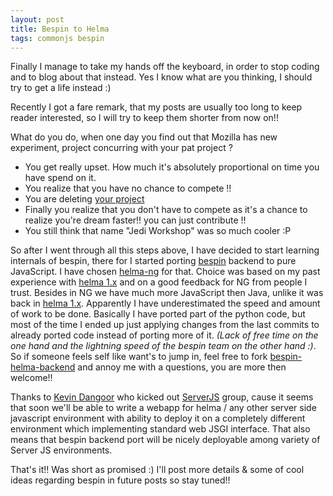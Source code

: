 ```yaml
---
layout: post
title: Bespin to Helma
tags: commonjs bespin
---
```


Finally I manage to take my hands off the keyboard, in order to stop coding 
and to blog about that instead. Yes I know what are you thinking, I should try
to get a life instead :)

Recently I got a fare remark, that my posts are usually too long to keep 
reader interested, so I will try to keep them shorter from now on!!

What do you do, when one day you find out that Mozilla has new experiment, 
project concurring with your pat project ?

- You get really upset. How much it's absolutely proportional on time you 
have spend on it.
- You realize that you have no chance to compete !!
- You are deleting [your project](http://code.google.com/p/gozellen/)
- Finally you realize that you don't have to compete as it's a chance to 
realize you're dream faster!! you can just contribute !!
- You still think that name "Jedi Workshop" was so much cooler :P

So after I went through all this steps above, I have decided to start 
learning internals of bespin, there for I started porting [bespin] backend to 
pure JavaScript. I have chosen [helma-ng] for that. Choice was based on my 
past experience with [helma 1.x] and on a good feedback for NG from people I
trust. Besides in NG we have much more JavaScript then Java, unlike it was 
back in [helma 1.x]. Apparently I have underestimated the speed and amount of
work to be done. Basically I have ported part of the python code, but most of
the time I ended up just applying changes from the last commits to already 
ported code instead of porting more of it. _(Lack of free time on the one 
hand and the lightning speed of the bespin team on the other hand :)_. So if 
someone feels self like want's to jump in, feel free to fork 
[bespin-helma-backend] and annoy me with a questions, you are more then 
welcome!!

Thanks to [Kevin Dangoor] who kicked out [ServerJS] group, cause it seems that
soon we'll be able to write a webapp for helma / any other server side 
javascript environment with ability to deploy it on a completely different 
environment which implementing standard web JSGI interface. That also means 
that bespin backend port will be nicely deployable among variety of Server JS
environments.

That's it!! Was short as promised :)
I'll post more details & some of cool ideas regarding bespin in future posts 
so stay tuned!!

[bespin]:https://bespin.mozilla.com/ "web-based code editor"
[helma-ng]:http://dev.helma.org/ng/ "server-side Javascript environment and web application framework"
[helma 1.x]:http://dev.helma.org/ "Next Generation Helma built from the ground up"
[bespin-helma-backend]:http://github.com/Gozala/bespin-helma-backend/
[Kevin Dangoor]:http://www.blueskyonmars.com/2009/01/29/what-server-side-javascript-needs/
[ServerJS]:http://groups.google.com/group/serverjs
[jack]:http://jackjs.org/